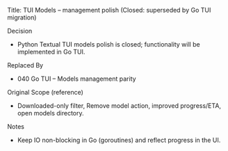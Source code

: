 Title: TUI Models – management polish (Closed: superseded by Go TUI migration)

Decision
- Python Textual TUI models polish is closed; functionality will be implemented in Go TUI.

Replaced By
- 040 Go TUI – Models management parity

Original Scope (reference)
- Downloaded-only filter, Remove model action, improved progress/ETA, open models directory.

Notes
- Keep IO non-blocking in Go (goroutines) and reflect progress in the UI.

